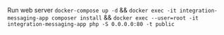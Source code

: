 Run web server `docker-compose up -d` 
&& `docker exec -it integration-messaging-app composer install`
&& `docker exec --user=root -it integration-messaging-app php -S 0.0.0.0:80 -t public`